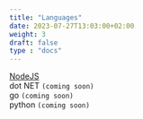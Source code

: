 ```yaml
---
title: "Languages"
date: 2023-07-27T13:03:00+02:00
weight: 3
draft: false
type : "docs"
---
```


[NodeJS](/get-started/languages/nodejs)  
dot NET `(coming soon)`  
go `(coming soon)`  
python `(coming soon)`  